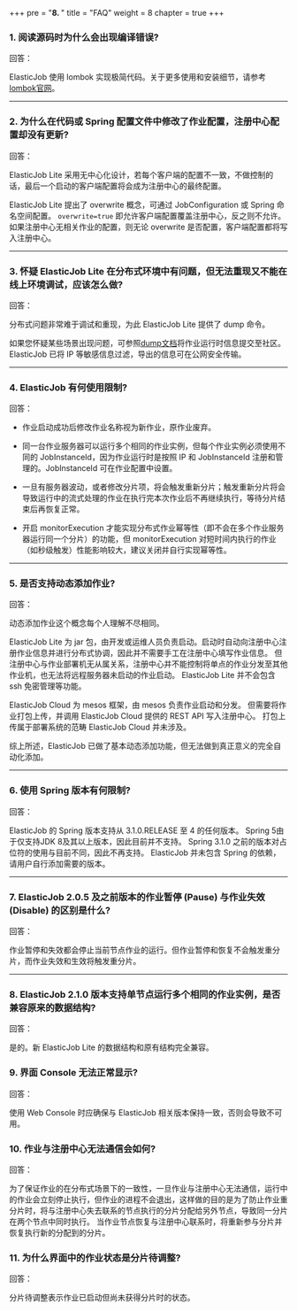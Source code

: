 +++
pre = "<b>8. </b>"
title = "FAQ"
weight = 8
chapter = true
+++

### 1. 阅读源码时为什么会出现编译错误?

回答：

ElasticJob 使用 lombok 实现极简代码。关于更多使用和安装细节，请参考[lombok官网](https://projectlombok.org/download.html)。

***

### 2. 为什么在代码或 Spring 配置文件中修改了作业配置，注册中心配置却没有更新?

回答：

ElasticJob Lite 采用无中心化设计，若每个客户端的配置不一致，不做控制的话，最后一个启动的客户端配置将会成为注册中心的最终配置。

ElasticJob Lite 提出了 overwrite 概念，可通过 JobConfiguration 或 Spring 命名空间配置。
`overwrite=true` 即允许客户端配置覆盖注册中心，反之则不允许。
如果注册中心无相关作业的配置，则无论 overwrite 是否配置，客户端配置都将写入注册中心。

***

### 3. 怀疑 ElasticJob Lite 在分布式环境中有问题，但无法重现又不能在线上环境调试，应该怎么做?

回答：

分布式问题非常难于调试和重现，为此 ElasticJob Lite 提供了 dump 命令。

如果您怀疑某些场景出现问题，可参照[dump文档](/cn/user-manual/dump/)将作业运行时信息提交至社区。
ElasticJob 已将 IP 等敏感信息过滤，导出的信息可在公网安全传输。

***

### 4. ElasticJob 有何使用限制?

回答：

* 作业启动成功后修改作业名称视为新作业，原作业废弃。

* 同一台作业服务器可以运行多个相同的作业实例，但每个作业实例必须使用不同的 JobInstanceId，因为作业运行时是按照 IP 和 JobInstanceId 注册和管理的。JobInstanceId 可在作业配置中设置。

* 一旦有服务器波动，或者修改分片项，将会触发重新分片；触发重新分片将会导致运行中的流式处理的作业在执行完本次作业后不再继续执行，等待分片结束后再恢复正常。

* 开启 monitorExecution 才能实现分布式作业幂等性（即不会在多个作业服务器运行同一个分片）的功能，但 monitorExecution 对短时间内执行的作业（如秒级触发）性能影响较大，建议关闭并自行实现幂等性。

***

### 5. 是否支持动态添加作业?

回答：

动态添加作业这个概念每个人理解不尽相同。

ElasticJob Lite 为 jar 包，由开发或运维人员负责启动。启动时自动向注册中心注册作业信息并进行分布式协调，因此并不需要手工在注册中心填写作业信息。
但注册中心与作业部署机无从属关系，注册中心并不能控制将单点的作业分发至其他作业机，也无法将远程服务器未启动的作业启动。
ElasticJob Lite 并不会包含 ssh 免密管理等功能。

ElasticJob Cloud 为 mesos 框架，由 mesos 负责作业启动和分发。
但需要将作业打包上传，并调用 ElasticJob Cloud 提供的 REST API 写入注册中心。
打包上传属于部署系统的范畴 ElasticJob Cloud 并未涉及。

综上所述，ElasticJob 已做了基本动态添加功能，但无法做到真正意义的完全自动化添加。

***

### 6. 使用 Spring 版本有何限制?

回答：

ElasticJob 的 Spring 版本支持从 3.1.0.RELEASE 至 4 的任何版本。
Spring 5由于仅支持JDK 8及其以上版本，因此目前并不支持。
Spring 3.1.0 之前的版本对占位符的使用与目前不同，因此不再支持。
ElasticJob 并未包含 Spring 的依赖，请用户自行添加需要的版本。

***

### 7. ElasticJob 2.0.5 及之前版本的作业暂停 (Pause) 与作业失效 (Disable) 的区别是什么?

回答：

作业暂停和失效都会停止当前节点作业的运行。但作业暂停和恢复不会触发重分片，而作业失效和生效将触发重分片。

***

### 8. ElasticJob 2.1.0 版本支持单节点运行多个相同的作业实例，是否兼容原来的数据结构?

回答：

是的。新 ElasticJob Lite 的数据结构和原有结构完全兼容。

### 9. 界面 Console 无法正常显示?

回答：

使用 Web Console 时应确保与 ElasticJob 相关版本保持一致，否则会导致不可用。

### 10. 作业与注册中心无法通信会如何?

回答：

为了保证作业的在分布式场景下的一致性，一旦作业与注册中心无法通信，运行中的作业会立刻停止执行，但作业的进程不会退出，这样做的目的是为了防止作业重分片时，将与注册中心失去联系的节点执行的分片分配给另外节点，导致同一分片在两个节点中同时执行。
当作业节点恢复与注册中心联系时，将重新参与分片并恢复执行新的分配到的分片。

### 11. 为什么界面中的作业状态是分片待调整?

回答：

分片待调整表示作业已启动但尚未获得分片时的状态。
